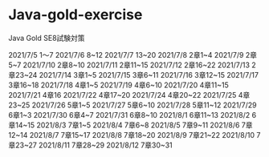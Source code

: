 # Java-gold-exercise
Java Gold SE8試験対策

2021/7/5 1〜7
2021/7/6 8~12
2021/7/7 13~20
2021/7/8  2章1~4
2021/7/9  2章5~7
2021/7/10  2章8~10
2021/7/11  2章11~15
2021/7/12  2章16~22
2021/7/13  2章23~24
2021/7/14  3章1~5
2021/7/15  3章6~11
2021/7/16  3章12~15
2021/7/17  3章16~18
2021/7/18  4章1~5
2021/7/19  4章6~10
2021/7/20  4章11~15
2021/7/21  4章16
2021/7/22  4章17~20
2021/7/24  4章20~22
2021/7/25  4章23~25
2021/7/26  5章1~5
2021/7/27  5章6~10
2021/7/28  5章11~12
2021/7/29  6章1~3
2021/7/30  6章4~7
2021/7/31  6章8~10
2021/8/1  6章11~13
2021/8/2  6章14~15
2021/8/3  7章1~5
2021/8/4  7章6~8
2021/8/5  7章9~11
2021/8/6  7章12~14
2021/8/7  7章15~17
2021/8/8  7章18~20
2021/8/9  7章21~22
2021/8/10  7章23~27
2021/8/11  7章28~29
2021/8/12  7章30~31




